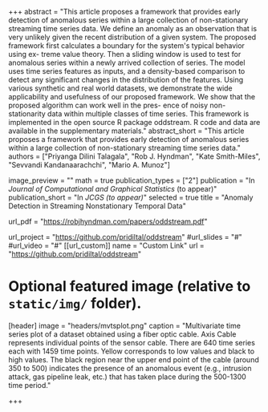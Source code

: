+++
abstract = "This article proposes a framework that provides early detection of anomalous series within a large collection of non-stationary streaming time series data. We define an anomaly as an observation that is very unlikely given the recent distribution of a given system. The proposed framework first calculates a boundary for the system's typical behavior using ex- treme value theory. Then a sliding window is used to test for anomalous series within a newly arrived collection of series. The model uses time series features as inputs, and a density-based comparison to detect any significant changes in the distribution of the features. Using various synthetic and real world datasets, we demonstrate the wide applicability and usefulness of our proposed framework. We show that the proposed algorithm can work well in the pres- ence of noisy non-stationarity data within multiple classes of time series. This framework is implemented in the open source R package oddstream. R code and data are available in the supplementary materials."
abstract_short = "This article proposes a framework that provides early detection of anomalous series within a large collection of non-stationary streaming time series data."
authors = ["Priyanga Dilini Talagala", "Rob J. Hyndman", "Kate Smith-Miles", "Sevvandi Kandanaarachchi", "Mario A. Munoz"]


image_preview = ""
math = true
publication_types = ["2"]
publication = "In *Journal of Computational and Graphical Statistics* (to appear)" 
publication_short = "In *JCGS (to appear)*"
selected = true
title = "Anomaly Detection in Streaming Nonstationary Temporal Data"

url_pdf = "https://robjhyndman.com/papers/oddstream.pdf"

url_project = "https://github.com/pridiltal/oddstream"
#url_slides = "#"
#url_video = "#"
[[url_custom]]
name = "Custom Link"
url = "https://github.com/pridiltal/oddstream"

# Optional featured image (relative to `static/img/` folder).
[header]
image = "headers/mvtsplot.png"
caption = "Multivariate time series plot of a dataset obtained using a fiber optic cable. Axis Cable represents individual points of the sensor cable. There are 640 time series each with 1459 time points. Yellow corresponds to low values and black to high values. The black region near the upper end point of the cable (around 350 to 500) indicates the presence of an anomalous event (e.g., intrusion attack, gas pipeline leak, etc.) that has taken place during the 500-1300 time period."

+++